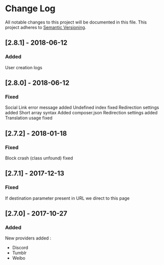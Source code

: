 # Change Log

All notable changes to this project will be documented in this file. This project adheres to [Semantic Versioning](http://semver.org/).

## [2.8.1] - 2018-06-12
### Added
User creation logs

## [2.8.0] - 2018-06-12
### Fixed
Social Link error message added
Undefined index fixed
Redirection settings added
Short array syntax
Added composer.json
Redirection settings added
Translation usage fixed

## [2.7.2] - 2018-01-18
### Fixed
Block crash (class unfound) fixed

## [2.7.1] - 2017-12-13
### Fixed
If destination parameter present in URL we direct to this page

## [2.7.0] - 2017-10-27
### Added
New providers added :
- Discord
- Tumblr 
- Weibo 